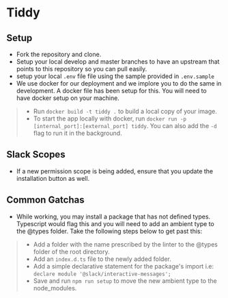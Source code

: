 # Tiddy

## Setup

- Fork the repository and clone.
- Setup your local develop and master branches to have an upstream that points to this repository so you can pull easily.
- setup your local `.env` file file using the sample provided in `.env.sample`
- We use docker for our deployment and we implore you to do the same in development. A docker file has been setup for this. You will need to have docker setup on your machine.

> - Run `docker build -t tiddy .` to build a local copy of your image.
> - To start the app locally with docker, run `docker run -p [internal_port]:[external_port] tiddy`. You can also add the `-d` flag to run it in the background.

## Slack Scopes

- If a new permission scope is being added, ensure that you update the installation button as well.

## Common Gatchas
 
- While working, you may install a package that has not defined types. Typescript would flag this and you will need to add an ambient type to the @types folder. Take the following steps below to get past this:

> - Add a folder with the name prescribed by the linter to the @types folder of the root directory.
> - Add an `index.d.ts` file to the newly added folder.
> - Add a simple declarative statement for the package's import i.e: `declare module '@slack/interactive-messages';`
> - Save and run `npm run setup` to move the new ambient type to the node_modules.
